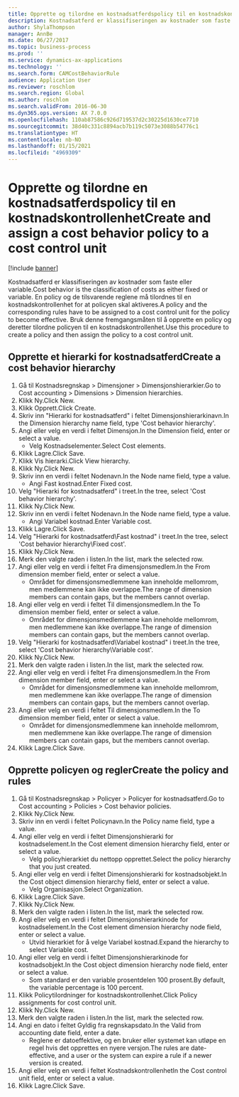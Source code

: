 ```yaml
---
title: Opprette og tilordne en kostnadsatferdspolicy til en kostnadskontrollenhet
description: Kostnadsatferd er klassifiseringen av kostnader som faste eller variable.
author: ShylaThompson
manager: AnnBe
ms.date: 06/27/2017
ms.topic: business-process
ms.prod: ''
ms.service: dynamics-ax-applications
ms.technology: ''
ms.search.form: CAMCostBehaviorRule
audience: Application User
ms.reviewer: roschlom
ms.search.region: Global
ms.author: roschlom
ms.search.validFrom: 2016-06-30
ms.dyn365.ops.version: AX 7.0.0
ms.openlocfilehash: 110ab87586c926d719537d2c30225d1630ce7710
ms.sourcegitcommit: 38d40c331c8894acb7b119c5073e3088b54776c1
ms.translationtype: HT
ms.contentlocale: nb-NO
ms.lasthandoff: 01/15/2021
ms.locfileid: "4969309"
---
```

# <a name="create-and-assign-a-cost-behavior-policy-to-a-cost-control-unit"></a><span data-ttu-id="dcb22-103">Opprette og tilordne en kostnadsatferdspolicy til en kostnadskontrollenhet</span><span class="sxs-lookup"><span data-stu-id="dcb22-103">Create and assign a cost behavior policy to a cost control unit</span></span>

[!include [banner](../../includes/banner.md)]

<span data-ttu-id="dcb22-104">Kostnadsatferd er klassifiseringen av kostnader som faste eller variable.</span><span class="sxs-lookup"><span data-stu-id="dcb22-104">Cost behavior is the classification of costs as either fixed or variable.</span></span> <span data-ttu-id="dcb22-105">En policy og de tilsvarende reglene må tilordnes til en kostnadskontrollenhet for at policyen skal aktiveres.</span><span class="sxs-lookup"><span data-stu-id="dcb22-105">A policy and the corresponding rules have to be assigned to a cost control unit for the policy to become effective.</span></span> <span data-ttu-id="dcb22-106">Bruk denne fremgangsmåten til å opprette en policy og deretter tilordne policyen til en kostnadskontrollenhet.</span><span class="sxs-lookup"><span data-stu-id="dcb22-106">Use this procedure to create a policy and then assign the policy to a cost control unit.</span></span>


## <a name="create-a-cost-behavior-hierarchy"></a><span data-ttu-id="dcb22-107">Opprette et hierarki for kostnadsatferd</span><span class="sxs-lookup"><span data-stu-id="dcb22-107">Create a cost behavior hierarchy</span></span>
1. <span data-ttu-id="dcb22-108">Gå til Kostnadsregnskap > Dimensjoner > Dimensjonshierarkier.</span><span class="sxs-lookup"><span data-stu-id="dcb22-108">Go to Cost accounting > Dimensions > Dimension hierarchies.</span></span>
2. <span data-ttu-id="dcb22-109">Klikk Ny.</span><span class="sxs-lookup"><span data-stu-id="dcb22-109">Click New.</span></span>
3. <span data-ttu-id="dcb22-110">Klikk Opprett.</span><span class="sxs-lookup"><span data-stu-id="dcb22-110">Click Create.</span></span>
4. <span data-ttu-id="dcb22-111">Skriv inn "Hierarki for kostnadsatferd" i feltet Dimensjonshierarkinavn.</span><span class="sxs-lookup"><span data-stu-id="dcb22-111">In the Dimension hierarchy name field, type 'Cost behavior hierarchy'.</span></span>
5. <span data-ttu-id="dcb22-112">Angi eller velg en verdi i feltet Dimensjon.</span><span class="sxs-lookup"><span data-stu-id="dcb22-112">In the Dimension field, enter or select a value.</span></span>
    * <span data-ttu-id="dcb22-113">Velg Kostnadselementer.</span><span class="sxs-lookup"><span data-stu-id="dcb22-113">Select Cost elements.</span></span>  
6. <span data-ttu-id="dcb22-114">Klikk Lagre.</span><span class="sxs-lookup"><span data-stu-id="dcb22-114">Click Save.</span></span>
7. <span data-ttu-id="dcb22-115">Klikk Vis hierarki.</span><span class="sxs-lookup"><span data-stu-id="dcb22-115">Click View hierarchy.</span></span>
8. <span data-ttu-id="dcb22-116">Klikk Ny.</span><span class="sxs-lookup"><span data-stu-id="dcb22-116">Click New.</span></span>
9. <span data-ttu-id="dcb22-117">Skriv inn en verdi i feltet Nodenavn.</span><span class="sxs-lookup"><span data-stu-id="dcb22-117">In the Node name field, type a value.</span></span>
    * <span data-ttu-id="dcb22-118">Angi Fast kostnad.</span><span class="sxs-lookup"><span data-stu-id="dcb22-118">Enter Fixed cost.</span></span>  
10. <span data-ttu-id="dcb22-119">Velg "Hierarki for kostnadsatferd" i treet.</span><span class="sxs-lookup"><span data-stu-id="dcb22-119">In the tree, select 'Cost behavior hierarchy'.</span></span>
11. <span data-ttu-id="dcb22-120">Klikk Ny.</span><span class="sxs-lookup"><span data-stu-id="dcb22-120">Click New.</span></span>
12. <span data-ttu-id="dcb22-121">Skriv inn en verdi i feltet Nodenavn.</span><span class="sxs-lookup"><span data-stu-id="dcb22-121">In the Node name field, type a value.</span></span>
    * <span data-ttu-id="dcb22-122">Angi Variabel kostnad.</span><span class="sxs-lookup"><span data-stu-id="dcb22-122">Enter Variable cost.</span></span>  
13. <span data-ttu-id="dcb22-123">Klikk Lagre.</span><span class="sxs-lookup"><span data-stu-id="dcb22-123">Click Save.</span></span>
14. <span data-ttu-id="dcb22-124">Velg "Hierarki for kostnadsatferd\Fast kostnad" i treet.</span><span class="sxs-lookup"><span data-stu-id="dcb22-124">In the tree, select 'Cost behavior hierarchy\Fixed cost'.</span></span>
15. <span data-ttu-id="dcb22-125">Klikk Ny.</span><span class="sxs-lookup"><span data-stu-id="dcb22-125">Click New.</span></span>
16. <span data-ttu-id="dcb22-126">Merk den valgte raden i listen.</span><span class="sxs-lookup"><span data-stu-id="dcb22-126">In the list, mark the selected row.</span></span>
17. <span data-ttu-id="dcb22-127">Angi eller velg en verdi i feltet Fra dimensjonsmedlem.</span><span class="sxs-lookup"><span data-stu-id="dcb22-127">In the From dimension member field, enter or select a value.</span></span>
    * <span data-ttu-id="dcb22-128">Området for dimensjonsmedlemmene kan inneholde mellomrom, men medlemmene kan ikke overlappe.</span><span class="sxs-lookup"><span data-stu-id="dcb22-128">The range of dimension members can contain gaps, but the members cannot overlap.</span></span>  
18. <span data-ttu-id="dcb22-129">Angi eller velg en verdi i feltet Til dimensjonsmedlem.</span><span class="sxs-lookup"><span data-stu-id="dcb22-129">In the To dimension member field, enter or select a value.</span></span>
    * <span data-ttu-id="dcb22-130">Området for dimensjonsmedlemmene kan inneholde mellomrom, men medlemmene kan ikke overlappe.</span><span class="sxs-lookup"><span data-stu-id="dcb22-130">The range of dimension members can contain gaps, but the members cannot overlap.</span></span>  
19. <span data-ttu-id="dcb22-131">Velg "Hierarki for kostnadsatferd\Variabel kostnad" i treet.</span><span class="sxs-lookup"><span data-stu-id="dcb22-131">In the tree, select 'Cost behavior hierarchy\Variable cost'.</span></span>
20. <span data-ttu-id="dcb22-132">Klikk Ny.</span><span class="sxs-lookup"><span data-stu-id="dcb22-132">Click New.</span></span>
21. <span data-ttu-id="dcb22-133">Merk den valgte raden i listen.</span><span class="sxs-lookup"><span data-stu-id="dcb22-133">In the list, mark the selected row.</span></span>
22. <span data-ttu-id="dcb22-134">Angi eller velg en verdi i feltet Fra dimensjonsmedlem.</span><span class="sxs-lookup"><span data-stu-id="dcb22-134">In the From dimension member field, enter or select a value.</span></span>
    * <span data-ttu-id="dcb22-135">Området for dimensjonsmedlemmene kan inneholde mellomrom, men medlemmene kan ikke overlappe.</span><span class="sxs-lookup"><span data-stu-id="dcb22-135">The range of dimension members can contain gaps, but the members cannot overlap.</span></span>  
23. <span data-ttu-id="dcb22-136">Angi eller velg en verdi i feltet Til dimensjonsmedlem.</span><span class="sxs-lookup"><span data-stu-id="dcb22-136">In the To dimension member field, enter or select a value.</span></span>
    * <span data-ttu-id="dcb22-137">Området for dimensjonsmedlemmene kan inneholde mellomrom, men medlemmene kan ikke overlappe.</span><span class="sxs-lookup"><span data-stu-id="dcb22-137">The range of dimension members can contain gaps, but the members cannot overlap.</span></span>  
24. <span data-ttu-id="dcb22-138">Klikk Lagre.</span><span class="sxs-lookup"><span data-stu-id="dcb22-138">Click Save.</span></span>

## <a name="create-the-policy-and-rules"></a><span data-ttu-id="dcb22-139">Opprette policyen og regler</span><span class="sxs-lookup"><span data-stu-id="dcb22-139">Create the policy and rules</span></span>
1. <span data-ttu-id="dcb22-140">Gå til Kostnadsregnskap > Policyer > Policyer for kostnadsatferd.</span><span class="sxs-lookup"><span data-stu-id="dcb22-140">Go to Cost accounting > Policies > Cost behavior policies.</span></span>
2. <span data-ttu-id="dcb22-141">Klikk Ny.</span><span class="sxs-lookup"><span data-stu-id="dcb22-141">Click New.</span></span>
3. <span data-ttu-id="dcb22-142">Skriv inn en verdi i feltet Policynavn.</span><span class="sxs-lookup"><span data-stu-id="dcb22-142">In the Policy name field, type a value.</span></span>
4. <span data-ttu-id="dcb22-143">Angi eller velg en verdi i feltet Dimensjonshierarki for kostnadselement.</span><span class="sxs-lookup"><span data-stu-id="dcb22-143">In the Cost element dimension hierarchy field, enter or select a value.</span></span>
    * <span data-ttu-id="dcb22-144">Velg policyhierarkiet du nettopp opprettet.</span><span class="sxs-lookup"><span data-stu-id="dcb22-144">Select the policy hierarchy that you just created.</span></span>  
5. <span data-ttu-id="dcb22-145">Angi eller velg en verdi i feltet Dimensjonshierarki for kostnadsobjekt.</span><span class="sxs-lookup"><span data-stu-id="dcb22-145">In the Cost object dimension hierarchy field, enter or select a value.</span></span>
    * <span data-ttu-id="dcb22-146">Velg Organisasjon.</span><span class="sxs-lookup"><span data-stu-id="dcb22-146">Select Organization.</span></span>  
6. <span data-ttu-id="dcb22-147">Klikk Lagre.</span><span class="sxs-lookup"><span data-stu-id="dcb22-147">Click Save.</span></span>
7. <span data-ttu-id="dcb22-148">Klikk Ny.</span><span class="sxs-lookup"><span data-stu-id="dcb22-148">Click New.</span></span>
8. <span data-ttu-id="dcb22-149">Merk den valgte raden i listen.</span><span class="sxs-lookup"><span data-stu-id="dcb22-149">In the list, mark the selected row.</span></span>
9. <span data-ttu-id="dcb22-150">Angi eller velg en verdi i feltet Dimensjonshierarkinode for kostnadselement.</span><span class="sxs-lookup"><span data-stu-id="dcb22-150">In the Cost element dimension hierarchy node field, enter or select a value.</span></span>
    * <span data-ttu-id="dcb22-151">Utvid hierarkiet for å velge Variabel kostnad.</span><span class="sxs-lookup"><span data-stu-id="dcb22-151">Expand the hierarchy to select Variable cost.</span></span>  
10. <span data-ttu-id="dcb22-152">Angi eller velg en verdi i feltet Dimensjonshierarkinode for kostnadsobjekt.</span><span class="sxs-lookup"><span data-stu-id="dcb22-152">In the Cost object dimension hierarchy node field, enter or select a value.</span></span>
    * <span data-ttu-id="dcb22-153">Som standard er den variable prosentdelen 100 prosent.</span><span class="sxs-lookup"><span data-stu-id="dcb22-153">By default, the variable percentage is 100 percent.</span></span>  
11. <span data-ttu-id="dcb22-154">Klikk Policytilordninger for kostnadskontrollenhet.</span><span class="sxs-lookup"><span data-stu-id="dcb22-154">Click Policy assignments for cost control unit.</span></span>
12. <span data-ttu-id="dcb22-155">Klikk Ny.</span><span class="sxs-lookup"><span data-stu-id="dcb22-155">Click New.</span></span>
13. <span data-ttu-id="dcb22-156">Merk den valgte raden i listen.</span><span class="sxs-lookup"><span data-stu-id="dcb22-156">In the list, mark the selected row.</span></span>
14. <span data-ttu-id="dcb22-157">Angi en dato i feltet Gyldig fra regnskapsdato.</span><span class="sxs-lookup"><span data-stu-id="dcb22-157">In the Valid from accounting date field, enter a date.</span></span>
    * <span data-ttu-id="dcb22-158">Reglene er datoeffektive, og en bruker eller systemet kan utløpe en regel hvis det opprettes en nyere versjon.</span><span class="sxs-lookup"><span data-stu-id="dcb22-158">The rules are date-effective, and a user or the system can expire a rule if a newer version is created.</span></span>  
15. <span data-ttu-id="dcb22-159">Angi eller velg en verdi i feltet Kostnadskontrollenhet</span><span class="sxs-lookup"><span data-stu-id="dcb22-159">In the Cost control unit field, enter or select a value.</span></span>
16. <span data-ttu-id="dcb22-160">Klikk Lagre.</span><span class="sxs-lookup"><span data-stu-id="dcb22-160">Click Save.</span></span>

